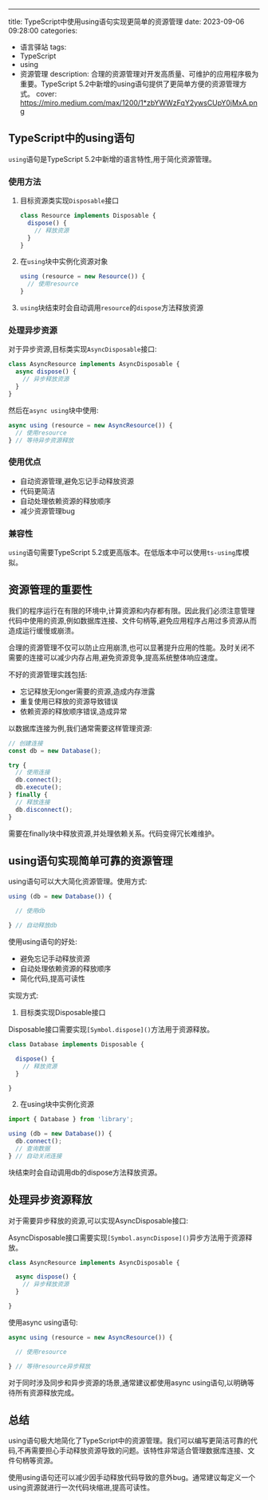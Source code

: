 ---
title:  TypeScript中使用using语句实现更简单的资源管理
date: 2023-09-06 09:28:00
categories:
  - 语言驿站
tags:
  - TypeScript
  - using
  - 资源管理
description: 合理的资源管理对开发高质量、可维护的应用程序极为重要。TypeScript 5.2中新增的using语句提供了更简单方便的资源管理方式。
cover: https://miro.medium.com/max/1200/1*zbYWWzFqY2ywsCUpY0jMxA.png

## TypeScript中的using语句

`using`语句是TypeScript 5.2中新增的语言特性,用于简化资源管理。

### 使用方法

1. 目标资源类实现`Disposable`接口

    ```ts
    class Resource implements Disposable {
      dispose() {
        // 释放资源
      }
    }
    ```

2. 在`using`块中实例化资源对象

    ```ts
    using (resource = new Resource()) {
      // 使用resource
    } 
    ```

3. `using`块结束时会自动调用`resource`的`dispose`方法释放资源

### 处理异步资源

对于异步资源,目标类实现`AsyncDisposable`接口:

```ts
class AsyncResource implements AsyncDisposable {
  async dispose() {
    // 异步释放资源
  }
}
```

然后在`async using`块中使用:

```ts
async using (resource = new AsyncResource()) {
  // 使用resource
} // 等待异步资源释放
```

### 使用优点

- 自动资源管理,避免忘记手动释放资源
- 代码更简洁
- 自动处理依赖资源的释放顺序 
- 减少资源管理bug

### 兼容性

`using`语句需要TypeScript 5.2或更高版本。在低版本中可以使用`ts-using`库模拟。

## 资源管理的重要性

我们的程序运行在有限的环境中,计算资源和内存都有限。因此我们必须注意管理代码中使用的资源,例如数据库连接、文件句柄等,避免应用程序占用过多资源从而造成运行缓慢或崩溃。

合理的资源管理不仅可以防止应用崩溃,也可以显著提升应用的性能。及时关闭不需要的连接可以减少内存占用,避免资源竞争,提高系统整体响应速度。

不好的资源管理实践包括:

- 忘记释放无longer需要的资源,造成内存泄露
- 重复使用已释放的资源导致错误
- 依赖资源的释放顺序错误,造成异常

以数据库连接为例,我们通常需要这样管理资源:

```ts
// 创建连接
const db = new Database();

try {
  // 使用连接
  db.connect();
  db.execute();   
} finally {
  // 释放连接
  db.disconnect();
}
```

需要在finally块中释放资源,并处理依赖关系。代码变得冗长难维护。

## using语句实现简单可靠的资源管理

using语句可以大大简化资源管理。使用方式:

```ts 
using (db = new Database()) {

  // 使用db

} // 自动释放db
```

使用using语句的好处:

- 避免忘记手动释放资源
- 自动处理依赖资源的释放顺序
- 简化代码,提高可读性

实现方式:

1. 目标类实现Disposable接口  

Disposable接口需要实现`[Symbol.dispose]()`方法用于资源释放。

```ts
class Database implements Disposable {

  dispose() {
    // 释放资源
  }

}
```

2. 在using块中实例化资源

```ts
import { Database } from 'library';

using (db = new Database()) {
  db.connect();
  // 查询数据 
} // 自动关闭连接
```  

块结束时会自动调用db的dispose方法释放资源。

## 处理异步资源释放

对于需要异步释放的资源,可以实现AsyncDisposable接口:

AsyncDisposable接口需要实现`[Symbol.asyncDispose]()`异步方法用于资源释放。

```ts
class AsyncResource implements AsyncDisposable {

  async dispose() {
    // 异步释放资源
  }

}
```

使用async using语句:

```ts
async using (resource = new AsyncResource()) {

  // 使用resource

} // 等待resource异步释放
```

对于同时涉及同步和异步资源的场景,通常建议都使用async using语句,以明确等待所有资源释放完成。

## 总结

using语句极大地简化了TypeScript中的资源管理。我们可以编写更简洁可靠的代码,不再需要担心手动释放资源导致的问题。该特性非常适合管理数据库连接、文件句柄等资源。

使用using语句还可以减少因手动释放代码导致的意外bug。通常建议每定义一个using资源就进行一次代码块缩进,提高可读性。